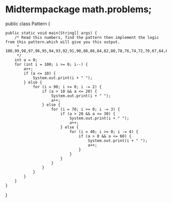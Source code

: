 # Midtermpackage math.problems;

public class Pattern {

    public static void main(String[] args) {
        /* Read this numbers, find the pattern then implement the logic from this pattern.which will give you this output.
         * 100,99,98,97,96,95,94,93,92,91,90,88,86,84,82,80,78,76,74,72,70,67,64,61,58,55,52,49,46,43,40,36,32............
         */
        int a = 0;
        for (int i = 100; i >= 0; i--) {
            a++;
            if (a <= 10) {
                System.out.print(i + " ");
            } else {
                for (i = 90; i >= 0; i -= 2) {
                    if (a > 10 && a <= 20) {
                        System.out.print(i + " ");
                        a++;
                    } else {
                        for (i = 70; i >= 0; i -= 3) {
                            if (a > 20 && a <= 30) {
                                System.out.print(i + " ");
                                a++;
                            } else {
                                for (i = 40; i >= 0; i -= 4) {
                                    if (a > 0 && a <= 60) {
                                        System.out.print(i + " ");
                                        a++;
                                    }
                                }
                            }
                        }
                    }
                }
            }
        }
    }
}
